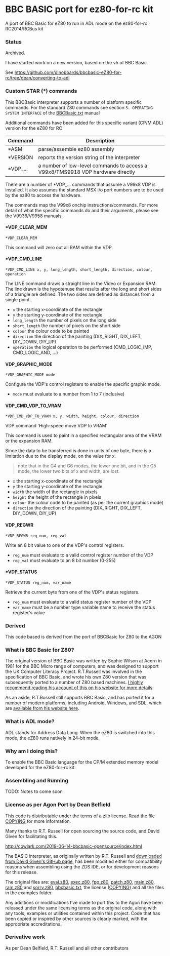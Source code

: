 # BBC BASIC port for ez80-for-rc kit

A port of BBC Basic for eZ80 to run in ADL mode on the ez80-for-rc RC2014/RCBus kit

### Status

Archived.

I have started work on a new version, based on the v5 of BBC Basic.

See https://github.com/dinoboards/bbcbasic-eZ80-for-rc/tree/dean/converting-to-adl

### Custom STAR (*) commands

This BBCBasic interpreter supports a number of platform specific commands.  For the standard Z80 commands see section `5. OPERATING SYSTEM INTERFACE` of the [BBCBasic.txt](/bbcbasic.txt) manual

Additional commands have been added for this specific variant (CP/M ADL) version for the eZ80 for RC

| Command | Description |
|---------|-------------|
| *ASM | parse/assemble ez80 assembly |
| *VERSION | reports the version string of the interpreter |
| *VDP_... | a number of low-level commands to access a V99x8/TMS9918 VDP hardware directly |

There are a number of *VDP_... commands that assume a V99x8 VDP is installed.  It also assumes the standard MSX i/o port numbers are to be used by the ez80 to access the hardware.

The commands map the V99x8 onchip instructions/commands.  For more detail of what the specific
commands do and their arguments, please see the V9938/V9958 manuals.

#### *VDP_CLEAR_MEM

`*VDP_CLEAR_MEM`

This command will zero out all RAM within the VDP.

#### *VDP_CMD_LINE

`*VDP_CMD_LINE x, y, long_length, short_length, direction, colour, operation`

The LINE command draws a straight line in the Video or Expansion RAM. The line drawn is the hypotenuse
that results after the long and short sides of a triangle are defined. The two sides are defined as distances from a single point.

* `x` the starting x-coordinate of the rectangle
* `y` the starting y-coordinate of the rectangle
* `long_length` the number of pixels on the long side
* `short_length` the number of pixels on the short side
* `colour` the colour code to be painted
* `direction` the direction of the painting (DIX_RIGHT, DIX_LEFT, DIY_DOWN, DIY_UP)
* `operation` the logical operation to be performed (CMD_LOGIC_IMP, CMD_LOGIC_AND, ...)

#### VDP_GRAPHIC_MODE

`*VDP_GRAPHIC_MODE mode`

Configure the VDP's control registers to enable the specific graphic mode.

* `mode` must evaluate to a number from 1 to 7 (inclusive)

#### VDP_CMD_VDP_TO_VRAM

`*VDP_CMD_VDP_TO_VRAM x, y, width, height, colour, direction`

VDP command 'High-speed move VDP to VRAM'

This command is used to paint in a specified rectangular area of the VRAM or the expansion RAM.

Since the data to be transferred is done in units of one byte, there is a limitation due to the display mode, on the value for x.

> note that in the G4 and G6 modes, the lower one bit, and in the G5 mode, the lower two bits of x and width, are lost.

* `x` the starting x-coordinate of the rectangle
* `y` the starting y-coordinate of the rectangle
* `width` the width of the rectangle in pixels
* `height` the height of the rectangle in pixels
* `colour` the colour code to be painted (as per the current graphics mode)
* `direction` the direction of the painting (DIX_RIGHT, DIX_LEFT, DIY_DOWN, DIY_UP)

#### VDP_REGWR

`*VDP_REGWR reg_num, reg_val`

Write an 8 bit value to one of the VDP's control registers.

* `reg_num` must evaluate to a valid control register number of the VDP
* `reg_val` must evaluate to an 8 bit number (0-255)

#### *VDP_STATUS

`*VDP_STATUS reg_num, var_name`

Retrieve the current byte from one of the VDP's status registers.

* `reg_num` must evaluate to a valid status register number of the VDP
* `var_name` must be a number type variable name to receive the status register's value

### Derived

This code based is derived from the port of BBCBasic for Z80 to the AGON

### What is BBC Basic for Z80?

The original version of BBC Basic was written by Sophie Wilson at Acorn in 1981 for the BBC Micro range of computers, and was designed to support the UK Computer Literacy Project. R.T.Russell was involved in the specification of BBC Basic, and wrote his own Z80 version that was subsequently ported to a number of Z80 based machines. [I highly recommend reading his account of this on his website for more details](http://www.bbcbasic.co.uk/bbcbasic/history.html).

As an aside, R.T.Russell still supports BBC Basic, and has ported it for a number of modern platforms, including Android, Windows, and SDL, which are [available from his website here](https://www.bbcbasic.co.uk/index.html).

### What is ADL mode?

ADL stands for Address Data Long. When the eZ80 is switched into this mode, the eZ80 runs natively in 24-bit mode.

### Why am I doing this?

To enable the BBC Basic language for the CP/M extended memory model developed for the eZ80-for-rc kit.

### Assembling and Running

TODO: Notes to come soon


### License as per Agon Port by Dean Belfield

This code is distributable under the terms of a zlib license. Read the file [COPYING](COPYING) for more information.

Many thanks to R.T. Russell for open sourcing the source code, and David Given for facilitating this.

http://cowlark.com/2019-06-14-bbcbasic-opensource/index.html

The BASIC interpreter, as originally written by R.T. Russell and [downloaded from David Given's GitHub page](https://github.com/davidgiven/cpmish/tree/master/third_party/bbcbasic), has been modified either for compatibility reasons when assembling using the ZDS IDE, or for development reasons for this release.

The original files are: [eval.z80](eval.z80), [exec.z80](exec.z80), [fpp.z80](fpp.z80), [patch.z80](patch.z80), [main.z80](main.z80), [ram.z80](ram.z80) and [sorry.z80](sorry.z80), [bbcbasic.txt](bbcbasic.txt), the license ([COPYING](COPYING)) and all the files in the examples folder.

Any additions or modifications I've made to port this to the Agon have been released under the same licensing terms as the original code, along with any tools, examples or utilities contained within this project. Code that has been copied or inspired by other sources is clearly marked, with the appropriate accreditations.

### Derivative work

As per Dean Belfield, R.T. Russell and all other contributors
